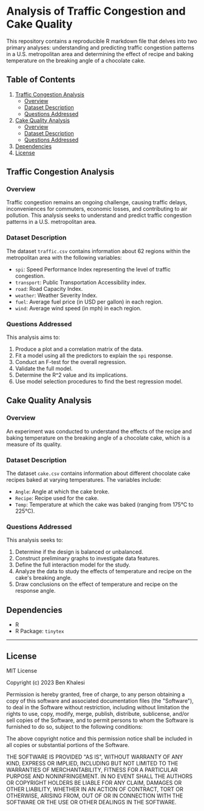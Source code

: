 # Analysis of Traffic Congestion and Cake Quality

This repository contains a reproducible R markdown file that delves into two primary analyses: understanding and predicting traffic congestion patterns in a U.S. metropolitan area and determining the effect of recipe and baking temperature on the breaking angle of a chocolate cake.

## Table of Contents

1. [Traffic Congestion Analysis](#traffic-congestion-analysis)
   - [Overview](#overview)
   - [Dataset Description](#dataset-description)
   - [Questions Addressed](#questions-addressed)
2. [Cake Quality Analysis](#cake-quality-analysis)
   - [Overview](#overview-1)
   - [Dataset Description](#dataset-description-1)
   - [Questions Addressed](#questions-addressed-1)
3. [Dependencies](#dependencies)
4. [License](#license)

## Traffic Congestion Analysis

### Overview

Traffic congestion remains an ongoing challenge, causing traffic delays, inconveniences for commuters, economic losses, and contributing to air pollution. This analysis seeks to understand and predict traffic congestion patterns in a U.S. metropolitan area.

### Dataset Description

The dataset `traffic.csv` contains information about 62 regions within the metropolitan area with the following variables:
- `spi`: Speed Performance Index representing the level of traffic congestion.
- `transport`: Public Transportation Accessibility index.
- `road`: Road Capacity Index.
- `weather`: Weather Severity Index.
- `fuel`: Average fuel price (in USD per gallon) in each region.
- `wind`: Average wind speed (in mph) in each region.

### Questions Addressed

This analysis aims to:
1. Produce a plot and a correlation matrix of the data.
2. Fit a model using all the predictors to explain the `spi` response.
3. Conduct an F-test for the overall regression.
4. Validate the full model.
5. Determine the R^2 value and its implications.
6. Use model selection procedures to find the best regression model.

## Cake Quality Analysis

### Overview

An experiment was conducted to understand the effects of the recipe and baking temperature on the breaking angle of a chocolate cake, which is a measure of its quality.

### Dataset Description

The dataset `cake.csv` contains information about different chocolate cake recipes baked at varying temperatures. The variables include:
- `Angle`: Angle at which the cake broke.
- `Recipe`: Recipe used for the cake.
- `Temp`: Temperature at which the cake was baked (ranging from 175°C to 225°C).

### Questions Addressed

This analysis seeks to:
1. Determine if the design is balanced or unbalanced.
2. Construct preliminary graphs to investigate data features.
3. Define the full interaction model for the study.
4. Analyze the data to study the effects of temperature and recipe on the cake's breaking angle.
5. Draw conclusions on the effect of temperature and recipe on the response angle.

## Dependencies

- R
- R Package: `tinytex`
---
## License

MIT License

Copyright (c) 2023 Ben Khalesi

Permission is hereby granted, free of charge, to any person obtaining a copy
of this software and associated documentation files (the "Software"), to deal
in the Software without restriction, including without limitation the rights
to use, copy, modify, merge, publish, distribute, sublicense, and/or sell
copies of the Software, and to permit persons to whom the Software is
furnished to do so, subject to the following conditions:

The above copyright notice and this permission notice shall be included in all
copies or substantial portions of the Software.

THE SOFTWARE IS PROVIDED "AS IS", WITHOUT WARRANTY OF ANY KIND, EXPRESS OR
IMPLIED, INCLUDING BUT NOT LIMITED TO THE WARRANTIES OF MERCHANTABILITY,
FITNESS FOR A PARTICULAR PURPOSE AND NONINFRINGEMENT. IN NO EVENT SHALL THE
AUTHORS OR COPYRIGHT HOLDERS BE LIABLE FOR ANY CLAIM, DAMAGES OR OTHER
LIABILITY, WHETHER IN AN ACTION OF CONTRACT, TORT OR OTHERWISE, ARISING FROM,
OUT OF OR IN CONNECTION WITH THE SOFTWARE OR THE USE OR OTHER DEALINGS IN THE
SOFTWARE.
